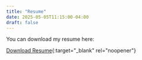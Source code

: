 ```yaml
---
title: "Resume"
date: 2025-05-05T11:15:00-04:00
draft: false
---
```


You can download my resume here:

[Download Resume](/files/He.Yuqi.Resume.pdf){:target="_blank" rel="noopener"}